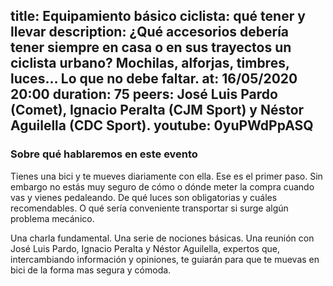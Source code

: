 title: Equipamiento básico ciclista: qué tener y llevar
description: ¿Qué accesorios debería tener siempre en casa o en sus trayectos un ciclista urbano? Mochilas, alforjas, timbres, luces… Lo que no debe faltar. 
at: 16/05/2020 20:00
duration: 75
peers: José Luis Pardo (Comet), Ignacio Peralta (CJM Sport) y Néstor Aguilella (CDC Sport).
youtube: 0yuPWdPpASQ
----
### Sobre qué hablaremos en este evento

Tienes una bici y te mueves diariamente con ella. Ese es el primer paso. Sin embargo no estás muy seguro de cómo o dónde meter la compra cuando vas y vienes pedaleando. De qué luces son obligatorias y cuáles recomendables. O qué sería conveniente transportar si surge algún problema mecánico. 

Una charla fundamental. Una serie de nociones básicas. Una reunión con José Luis Pardo, Ignacio Peralta y Néstor Aguilella, expertos que, intercambiando información y opiniones, te guiarán para que te muevas en bici de la forma mas segura y cómoda. 
